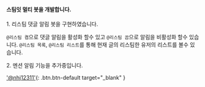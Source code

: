 <h4>스팀잇 멀티 봇을 개발합니다.</h4>

1\. 리스팀 댓글 알림 봇을 구현하였습니다.

`@리스팀 켬`으로 댓글 알림을 활성화 할수 있고
`@리스팀 끔`으로 알림을 비활성화 할수 있습니다.
`@리스팀 목록`, `@리스팀 리스트`를 통해 현재 글의 리스팀한 유저의 리스트를 볼수 있습니다.

2\. 멘션 알림 기능을 추가중입니다.

['@nhj12311'](https://steemit.com/@nhj12311){: .btn.btn-default target="_blank" }
